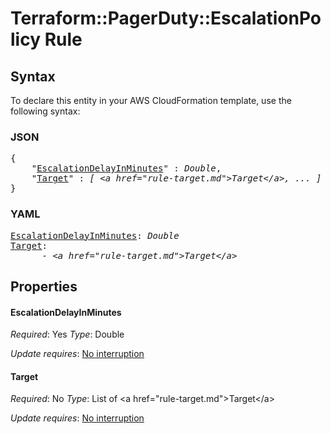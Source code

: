 # Terraform::PagerDuty::EscalationPolicy Rule

## Syntax

To declare this entity in your AWS CloudFormation template, use the following syntax:

### JSON

<pre>
{
    "<a href="#escalationdelayinminutes" title="EscalationDelayInMinutes">EscalationDelayInMinutes</a>" : <i>Double</i>,
    "<a href="#target" title="Target">Target</a>" : <i>[ &lt;a href=&#34;rule-target.md&#34;&gt;Target&lt;/a&gt;, ... ]</i>
}
</pre>

### YAML

<pre>
<a href="#escalationdelayinminutes" title="EscalationDelayInMinutes">EscalationDelayInMinutes</a>: <i>Double</i>
<a href="#target" title="Target">Target</a>: <i>
      - &lt;a href=&#34;rule-target.md&#34;&gt;Target&lt;/a&gt;</i>
</pre>

## Properties

#### EscalationDelayInMinutes

_Required_: Yes
_Type_: Double

_Update requires_: [No interruption](https://docs.aws.amazon.com/AWSCloudFormation/latest/UserGuide/using-cfn-updating-stacks-update-behaviors.html#update-no-interrupt)

#### Target

_Required_: No
_Type_: List of &lt;a href=&#34;rule-target.md&#34;&gt;Target&lt;/a&gt;

_Update requires_: [No interruption](https://docs.aws.amazon.com/AWSCloudFormation/latest/UserGuide/using-cfn-updating-stacks-update-behaviors.html#update-no-interrupt)

